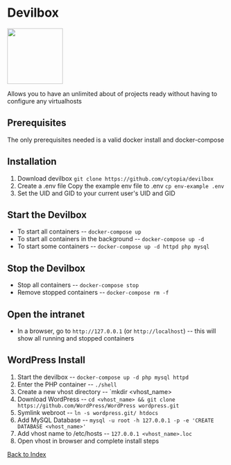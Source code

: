 # Devilbox

<img src="https://raw.githubusercontent.com/devilbox/artwork/master/submissions_logo/cytopia/01/png/logo_128_trans.png" width="128px">

Allows you to have an unlimited about of projects ready without having to configure any virtualhosts

## Prerequisites

The only prerequisites needed is a valid docker install and docker-compose

## Installation

1. Download devilbox
   `git clone https://github.com/cytopia/devilbox`
2. Create a .env file
   Copy the example env file to .env
   `cp env-example .env`
3. Set the UID and GID to your current user's UID and GID

## Start the Devilbox

- To start all containers -- `docker-compose up`
- To start all containers in the background -- `docker-compose up -d`
- To start some containers -- `docker-compose up -d httpd php mysql`

## Stop the Devilbox

- Stop all containers -- `docker-compose stop`
- Remove stopped containers -- `docker-compose rm -f`

## Open the intranet

- In a browser, go to `http://127.0.0.1` (or `http://localhost`) -- this will show all running and stopped containers

## WordPress Install

1. Start the devilbox -- `docker-compose up -d php mysql httpd`
2. Enter the PHP container -- `./shell`
3. Create a new vhost directory -- `mkdir <vhost_name>
4. Download WordPress -- `cd <vhost_name> && git clone https://github.com/WordPress/WordPress wordpress.git`
5. Symlink webroot -- `ln -s wordpress.git/ htdocs`
6. Add MySQL Database -- `mysql -u root -h 127.0.0.1 -p -e 'CREATE DATABASE <vhost_name>'`
7. Add vhost name to /etc/hosts -- `127.0.0.1 <vhost_name>.loc`
8. Open vhost in browser and complete install steps

[Back to Index](index.md)
